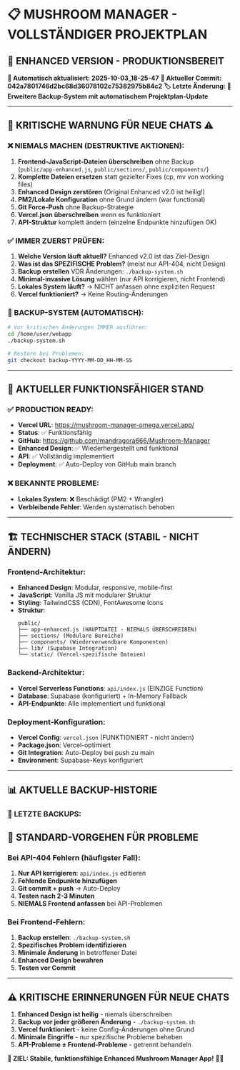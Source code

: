 # 📋 MUSHROOM MANAGER - VOLLSTÄNDIGER PROJEKTPLAN
## 🎯 ENHANCED VERSION - PRODUKTIONSBEREIT

**🔄 Automatisch aktualisiert: 2025-10-03_18-25-47**
**📍 Aktueller Commit: 042a7801746d2bc68d36078102c75382975b84c2**
**🏷️ Letzte Änderung: 🔄 Erweitere Backup-System mit automatischem Projektplan-Update**

---

## 🚨 KRITISCHE WARNUNG FÜR NEUE CHATS ⚠️

### ❌ NIEMALS MACHEN (DESTRUKTIVE AKTIONEN):
1. **Frontend-JavaScript-Dateien überschreiben** ohne Backup (`public/app-enhanced.js`, `public/sections/`, `public/components/`)
2. **Komplette Dateien ersetzen** statt gezielter Fixes (cp, mv von working files)
3. **Enhanced Design zerstören** (Original Enhanced v2.0 ist heilig!)
4. **PM2/Lokale Konfiguration** ohne Grund ändern (war functional)
5. **Git Force-Push** ohne Backup-Strategie
6. **Vercel.json überschreiben** wenn es funktioniert
7. **API-Struktur** komplett ändern (einzelne Endpunkte hinzufügen OK)

### ✅ IMMER ZUERST PRÜFEN:
1. **Welche Version läuft aktuell?** Enhanced v2.0 ist das Ziel-Design
2. **Was ist das SPEZIFISCHE Problem?** (meist nur API-404, nicht Design)
3. **Backup erstellen** VOR Änderungen: `./backup-system.sh`
4. **Minimal-invasive Lösung** wählen (nur API korrigieren, nicht Frontend)
5. **Lokales System läuft?** → NICHT anfassen ohne expliziten Request
6. **Vercel funktioniert?** → Keine Routing-Änderungen

### 🔄 BACKUP-SYSTEM (AUTOMATISCH):
```bash
# Vor kritischen Änderungen IMMER ausführen:
cd /home/user/webapp
./backup-system.sh

# Restore bei Problemen:
git checkout backup-YYYY-MM-DD_HH-MM-SS
```

---

## 🚀 AKTUELLER FUNKTIONSFÄHIGER STAND

### ✅ PRODUCTION READY:
- **Vercel URL**: https://mushroom-manager-omega.vercel.app/ 
- **Status**: ✅ Funktionsfähig
- **GitHub**: https://github.com/mandragora666/Mushroom-Manager
- **Enhanced Design**: ✅ Wiederhergestellt und funktional
- **API**: ✅ Vollständig implementiert
- **Deployment**: ✅ Auto-Deploy von GitHub main branch

### ❌ BEKANNTE PROBLEME:
- **Lokales System**: ❌ Beschädigt (PM2 + Wrangler)
- **Verbleibende Fehler**: Werden systematisch behoben

---

## 🏗️ TECHNISCHER STACK (STABIL - NICHT ÄNDERN)

### **Frontend-Architektur**:
- **Enhanced Design**: Modular, responsive, mobile-first
- **JavaScript**: Vanilla JS mit modularer Struktur
- **Styling**: TailwindCSS (CDN), FontAwesome Icons  
- **Struktur**: 
  ```
  public/
  ├── app-enhanced.js (HAUPTDATEI - NIEMALS ÜBERSCHREIBEN)
  ├── sections/ (Modulare Bereiche)
  ├── components/ (Wiederverwendbare Komponenten)
  ├── lib/ (Supabase Integration)
  └── static/ (Vercel-spezifische Dateien)
  ```

### **Backend-Architektur**:
- **Vercel Serverless Functions**: `api/index.js` (EINZIGE Function)
- **Database**: Supabase (konfiguriert) + In-Memory Fallback
- **API-Endpunkte**: Alle implementiert und funktional

### **Deployment-Konfiguration**:
- **Vercel Config**: `vercel.json` (FUNKTIONIERT - nicht ändern)
- **Package.json**: Vercel-optimiert
- **Git Integration**: Auto-Deploy bei push zu main
- **Environment**: Supabase-Keys konfiguriert

---

## 📊 AKTUELLE BACKUP-HISTORIE

### 🔄 LETZTE BACKUPS:

## 🎯 STANDARD-VORGEHEN FÜR PROBLEME

### **Bei API-404 Fehlern** (häufigster Fall):
1. **Nur API korrigieren**: `api/index.js` editieren
2. **Fehlende Endpunkte hinzufügen**
3. **Git commit + push** → Auto-Deploy
4. **Testen nach 2-3 Minuten**
5. **NIEMALS Frontend anfassen** bei API-Problemen

### **Bei Frontend-Fehlern**:
1. **Backup erstellen**: `./backup-system.sh`
2. **Spezifisches Problem identifizieren**
3. **Minimale Änderung** in betroffener Datei
4. **Enhanced Design bewahren**
5. **Testen vor Commit**

---

## ⚠️ KRITISCHE ERINNERUNGEN FÜR NEUE CHATS

1. **Enhanced Design ist heilig** - niemals überschreiben
2. **Backup vor jeder größeren Änderung** - `./backup-system.sh`
3. **Vercel funktioniert** - keine Config-Änderungen ohne Grund
4. **Minimale Eingriffe** - nur spezifische Probleme beheben
5. **API-Probleme ≠ Frontend-Probleme** - getrennt behandeln

**🎯 ZIEL: Stabile, funktionsfähige Enhanced Mushroom Manager App!** 🍄✨
